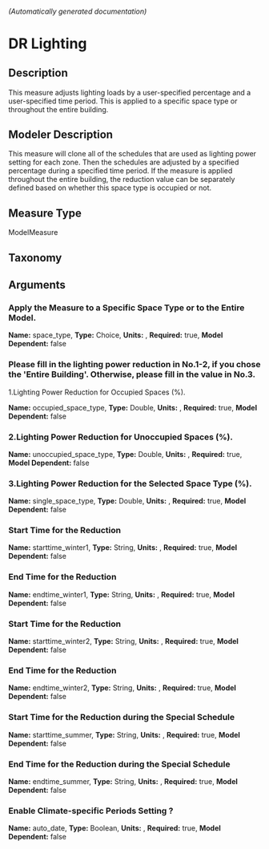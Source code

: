 

###### (Automatically generated documentation)

# DR Lighting

## Description
This measure adjusts lighting loads by a user-specified percentage and a user-specified time period. This is applied to a specific space type or throughout the entire building.

## Modeler Description
This measure will clone all of the schedules that are used as lighting power setting for each zone. Then the schedules are adjusted by a specified percentage during a specified time period. If the measure is applied throughout the entire building, the reduction value can be separately defined based on whether this space type is occupied or not.

## Measure Type
ModelMeasure

## Taxonomy


## Arguments


### Apply the Measure to a Specific Space Type or to the Entire Model.

**Name:** space_type,
**Type:** Choice,
**Units:** ,
**Required:** true,
**Model Dependent:** false

### Please fill in the lighting power reduction in No.1-2, if you chose the 'Entire Building'. Otherwise, please fill in the value in No.3.
 1.Lighting Power Reduction for Occupied Spaces (%).

**Name:** occupied_space_type,
**Type:** Double,
**Units:** ,
**Required:** true,
**Model Dependent:** false

### 2.Lighting Power Reduction for Unoccupied Spaces (%).

**Name:** unoccupied_space_type,
**Type:** Double,
**Units:** ,
**Required:** true,
**Model Dependent:** false

### 3.Lighting Power Reduction for the Selected Space Type (%).

**Name:** single_space_type,
**Type:** Double,
**Units:** ,
**Required:** true,
**Model Dependent:** false

### Start Time for the Reduction

**Name:** starttime_winter1,
**Type:** String,
**Units:** ,
**Required:** true,
**Model Dependent:** false

### End Time for the Reduction

**Name:** endtime_winter1,
**Type:** String,
**Units:** ,
**Required:** true,
**Model Dependent:** false

### Start Time for the Reduction

**Name:** starttime_winter2,
**Type:** String,
**Units:** ,
**Required:** true,
**Model Dependent:** false

### End Time for the Reduction

**Name:** endtime_winter2,
**Type:** String,
**Units:** ,
**Required:** true,
**Model Dependent:** false

### Start Time for the Reduction during the Special Schedule

**Name:** starttime_summer,
**Type:** String,
**Units:** ,
**Required:** true,
**Model Dependent:** false

### End Time for the Reduction during the Special Schedule

**Name:** endtime_summer,
**Type:** String,
**Units:** ,
**Required:** true,
**Model Dependent:** false

### Enable Climate-specific Periods Setting ?

**Name:** auto_date,
**Type:** Boolean,
**Units:** ,
**Required:** true,
**Model Dependent:** false




